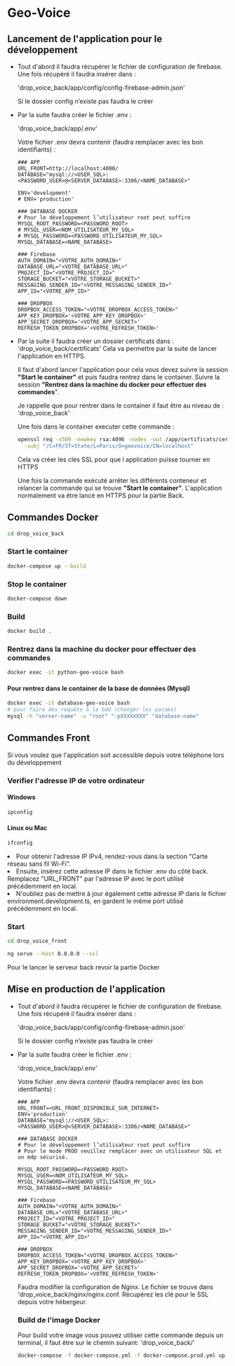 # Geo-Voice

## Lancement de l'application pour le développement

- Tout d'abord il faudra récupérer le fichier de configuration de firebase.
  Une fois récupéré il faudra insérer dans : 

  'drop_voice_back/app/config/config-firebase-admin.json'

  Si le dossier config n’existe pas faudra le créer


- Par la suite faudra créer le fichier .env :

  'drop_voice_back/app/.env'

  Votre fichier .env devra contenir (faudra remplacer avec les bon identifiants) :
  ```.env
  ### APP
  URL_FRONT=http://localhost:4000/
  DATABASE="mysql://<USER_SQL>:<PASSWORD_USER>@<SERVER_DATABASE>:3306/<NAME_DATABASE>"

  ENV='development'
  # ENV='production'

  ### DATABASE DOCKER
  # Pour le développement l’utilisateur root peut suffire
  MYSQL_ROOT_PASSWORD=<PASSWORD_ROOT>
  # MYSQL_USER=<NOM_UTILISATEUR_MY_SQL>
  # MYSQL_PASSWORD=<PASSWORD_UTILISATEUR_MY_SQL>
  MYSQL_DATABASE=<NAME_DATABASE>

  ### Firebase
  AUTH_DOMAIN="<VOTRE_AUTH_DOMAIN>"
  DATABASE_URL="<VOTRE_DATABASE_URL>"
  PROJECT_ID="<VOTRE_PROJECT_ID>"
  STORAGE_BUCKET="<VOTRE_STORAGE_BUCKET>"
  MESSAGING_SENDER_ID="<VOTRE_MESSAGING_SENDER_ID>"
  APP_ID="<VOTRE_APP_ID>"

  ### DROPBOX
  DROPBOX_ACCESS_TOKEN="<VOTRE_DROPBOX_ACCESS_TOKEN>"
  APP_KEY_DROPBOX='<VOTRE_APP_KEY_DROPBOX>'
  APP_SECRET_DROPBOX='<VOTRE_APP_SECRET>'
  REFRESH_TOKEN_DROPBOX='<VOTRE_REFRESH_TOKEN>'

  ```

- Par la suite il faudra créer un dossier certificats dans :
  'drop_voice_back/certificats'
  Cela va permettre par la suite de lancer l'application en HTTPS.

  Il faut d'abord lancer l'application pour cela vous devez suivre la session <b>"Start le container"</b> et puis faudra rentrez dans le container. Suivre la session <b>"Rentrez dans la machine du docker pour effectuer des commandes</b>".

  Je rappelle que pour rentrer dans le container il faut être au niveau de : 'drop_voice_back'

  Une fois dans le container executer cette commande :
  ```bash
  openssl req -x509 -newkey rsa:4096 -nodes -out /app/certificats/cert.pem -keyout /app/certificats/key.pem -days 365 \
    -subj "/C=FR/ST=State/L=Paris/O=geovoice/CN=localhost"
  ```
  Cela va créer les clés SSL pour que l application puisse tourner en HTTPS

  Une fois la commande exécuté arrêter les différents conteneur et relancer la commande qui se trouve <b>"Start le container"</b>. L'application normalement va être lancé en HTTPS pour la partie Back.

## Commandes Docker
```bash
cd drop_voice_back
```
### Start le container
```bash
docker-compose up --build
```
### Stop le container
```bash
docker-compose down
```

### Build
```bash
docker build .
```
### Rentrez dans la machine du docker pour effectuer des commandes
```bash
docker exec -it python-geo-voice bash
```
#### Pour rentrez dans le container de la base de données (Mysql)
```bash
docker exec -it database-geo-voice bash
# pour faire des requête à la bdd (changer les params)
mysql -h "server-name" -u "root" "-pXXXXXXXX" "database-name"
```


## Commandes Front

Si vous voulez que l'application soit accessible depuis votre téléphone lors du développement
### Verifier l'adresse IP de votre ordinateur
#### Windows
```bash
ipconfig
```
#### Linux ou Mac
```bash
ifconfig
```
<li>
  Pour obtenir l'adresse IP IPv4, rendez-vous dans la section "Carte réseau sans fil Wi-Fi".
</li>

<li>
  Ensuite, insérez cette adresse IP dans le fichier .env du côté back. Remplacez "URL_FRONT" par l'adresse IP avec le port utilisé précédemment en local.
</li>

<li>
  N'oubliez pas de mettre à jour également cette adresse IP dans le fichier environment.development.ts, en gardent le même port utilisé précédemment en local.
</li>


### Start
```bash
cd drop_voice_front

ng serve --host 0.0.0.0 --ssl
```
Pour le lancer le serveur back revoir la partie Docker

## Mise en production de l'application

- Tout d'abord il faudra récupérer le fichier de configuration de firebase.
  Une fois récupéré il faudra insérer dans : 

  'drop_voice_back/app/config/config-firebase-admin.json'

  Si le dossier config n’existe pas faudra le créer


- Par la suite faudra créer le fichier .env :

  'drop_voice_back/app/.env'

  Votre fichier .env devra contenir (faudra remplacer avec les bon identifiants) :
  ```.env
  ### APP
  URL_FRONT=<URL_FRONT_DISPONIBLE_SUR_INTERNET>
  ENV='production'
  DATABASE="mysql://<USER_SQL>:<PASSWORD_USER>@<SERVER_DATABASE>:3306/<NAME_DATABASE>"

  ### DATABASE DOCKER
  # Pour le développement l’utilisateur root peut suffire
  # Pour le mode PROD veuillez remplacer avec un utilisateur SQL et un mdp sécurisé.

  MYSQL_ROOT_PASSWORD=<PASSWORD_ROOT>
  MYSQL_USER=<NOM_UTILISATEUR_MY_SQL>
  MYSQL_PASSWORD=<PASSWORD_UTILISATEUR_MY_SQL>
  MYSQL_DATABASE=<NAME_DATABASE>

  ### Firebase
  AUTH_DOMAIN="<VOTRE_AUTH_DOMAIN>"
  DATABASE_URL="<VOTRE_DATABASE_URL>"
  PROJECT_ID="<VOTRE_PROJECT_ID>"
  STORAGE_BUCKET="<VOTRE_STORAGE_BUCKET>"
  MESSAGING_SENDER_ID="<VOTRE_MESSAGING_SENDER_ID>"
  APP_ID="<VOTRE_APP_ID>"

  ### DROPBOX
  DROPBOX_ACCESS_TOKEN="<VOTRE_DROPBOX_ACCESS_TOKEN>"
  APP_KEY_DROPBOX='<VOTRE_APP_KEY_DROPBOX>'
  APP_SECRET_DROPBOX='<VOTRE_APP_SECRET>'
  REFRESH_TOKEN_DROPBOX='<VOTRE_REFRESH_TOKEN>'

  ```

  Faudra modifier la configuration de Nginx. Le fichier se trouve dans 'drop_voice_back/nginx/nginx.conf. Récupérez les clé pour le SSL depuis votre hébergeur.

  ### Build de l'image Docker
  Pour build votre image vous pouvez utiliser cette commande depuis un terminal, il faut être sur le chemin suivant: 'drop_voice_back/'
  ```bash
  docker-compose -f docker-compose.yml -f docker-compose.prod.yml up -d --build
  ```